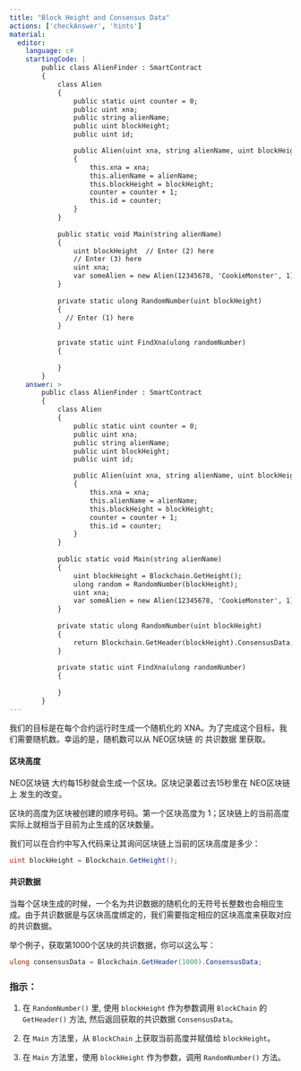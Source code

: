 ```yaml
---
title: "Block Height and Consensus Data"
actions: ['checkAnswer', 'hints']
material: 
  editor:
    language: c#
    startingCode: |
        public class AlienFinder : SmartContract
        {
            class Alien
            {
                public static uint counter = 0; 
                public uint xna;
                public string alienName;
                public uint blockHeight;
                public uint id; 

                public Alien(uint xna, string alienName, uint blockHeight) 
                {
                    this.xna = xna; 
                    this.alienName = alienName;
                    this.blockHeight = blockHeight;
                    counter = counter + 1;
                    this.id = counter; 
                }
            }
                        
            public static void Main(string alienName)
            {
                uint blockHeight  // Enter (2) here
                // Enter (3) here
                uint xna; 
                var someAlien = new Alien(12345678, 'CookieMonster', 1);
            }
            
            private static ulong RandomNumber(uint blockHeight)
            {
              // Enter (1) here
            }
            
            private static uint FindXna(ulong randomNumber)
            {
            
            }
        }
    answer: > 
        public class AlienFinder : SmartContract
        {
            class Alien
            {
                public static uint counter = 0; 
                public uint xna;
                public string alienName;
                public uint blockHeight;
                public uint id; 

                public Alien(uint xna, string alienName, uint blockHeight) 
                {
                    this.xna = xna; 
                    this.alienName = alienName;
                    this.blockHeight = blockHeight;
                    counter = counter + 1;
                    this.id = counter; 
                }
            }
                        
            public static void Main(string alienName)
            {
                uint blockHeight = Blockchain.GetHeight(); 
                ulong random = RandomNumber(blockHeight); 
                uint xna; 
                var someAlien = new Alien(12345678, 'CookieMonster', 1);
            }
            
            private static ulong RandomNumber(uint blockHeight)
            {
                return Blockchain.GetHeader(blockHeight).ConsensusData; 
            }
            
            private static uint FindXna(ulong randomNumber)
            {
            
            }
        }
---
```




我们的目标是在每个合约运行时生成一个随机化的 XNA。为了完成这个目标，我们需要随机数。幸运的是，随机数可以从 NEO区块链 的 共识数据 里获取。

#### 区块高度

NEO区块链 大约每15秒就会生成一个区块。区块记录着过去15秒里在 NEO区块链上 发生的改变。

区块的高度为区块被创建的顺序号码。第一个区块高度为 1；区块链上的当前高度实际上就相当于目前为止生成的区块数量。

我们可以在合约中写入代码来让其询问区块链上当前的区块高度是多少：

```c#
uint blockHeight = Blockchain.GetHeight();
```

#### 共识数据

当每个区块生成的时候，一个名为共识数据的随机化的无符号长整数也会相应生成。由于共识数据是与区块高度绑定的，我们需要指定相应的区块高度来获取对应的共识数据。


举个例子，获取第1000个区块的共识数据，你可以这么写：
```c#
ulong consensusData = Blockchain.GetHeader(1000).ConsensusData; 
```


### 指示：

1. 在 `RandomNumber()` 里, 使用 `blockHeight` 作为参数调用 `BlockChain` 的 `GetHeader()` 方法, 然后返回获取的共识数据 `ConsensusData`。

2. 在 `Main` 方法里，从 `BlockChain` 上获取当前高度并赋值给 `blockHeight`。

3. 在 `Main` 方法里，使用 `blockHeight` 作为参数，调用 `RandomNumber()` 方法。